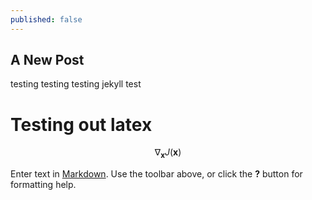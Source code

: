 ```yaml
---
published: false
---
```

## A New Post

testing testing testing jekyll test
# Testing out latex

$$ \nabla_\boldsymbol{x} J(\boldsymbol{x}) $$


Enter text in [Markdown](http://daringfireball.net/projects/markdown/). Use the toolbar above, or click the **?** button for formatting help.
